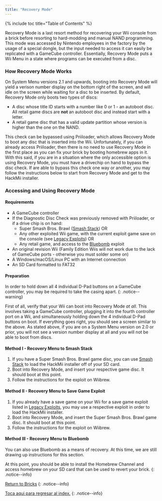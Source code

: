 ```yaml
---
title: "Recovery Mode"
---
```


{% include toc title="Table of Contents" %}

Recovery Mode is a last resort method for recovering your Wii console from a brick before resorting to hard-modding and manual NAND programming. This mode was accessed by Nintendo employees in the factory by the usage of a special dongle, but the input needed to access it can easily be replicated with a GameCube controller. Essentially, Recovery Mode puts a Wii Menu in a state where programs can be executed from a disc.

### How Recovery Mode Works

On System Menu versions 2.1 and upwards, booting into Recovery Mode will yield a verison number display on the bottom right of the screen, and will idle on the screen while waiting for a disc to be inserted. By default, Recovery Mode only boots two types of discs:

+ A disc whose title ID starts with a number like 0 or 1 - an autoboot disc. All retail game discs are **not** an autoboot disc and instead start with a letter.
+ A retail game disc that has a valid update partition whose version is higher than the one on the NAND.

This check can be bypassed using Priiloader, which allows Recovery Mode to boot any disc that is inserted into the Wii. Unfortunately, if you can already access Priiloader, then there is no need to use Recovery Mode in the first place as you can fix your brick by booting homebrew apps in it. With this said, if you are in a situation where the only accessible option is using Recovery Mode, you must have a drivechip on hand to bypass the disc check. If are able to bypass this check one way or another, you may follow the instructions below to start from Recovery Mode and get to the HackMii installer.

### Accessing and Using Recovery Mode

#### Requirements

+ A GameCube controller
+ If the Diagnostic Disc Check was previously removed with Priiloader, or if a drive chip is on hand:
    + Super Smash Bros. Brawl ([Smash Stack](legacy-exploits#smash-stack)) OR
    + Any other exploited Wii game, with the current exploit game save on the console (see [Legacy Exploits](legacy-exploits)) OR
    + Any retail game, and access to the [Bluebomb](bluebomb) exploit
+ An original revision Wii (Family Edition Wiis will not work due to the lack of GameCube ports - otherwise you must solder some on)
+ A Windows/macOS/Linux PC with an Internet connection
+ An SD Card formatted to FAT32

#### Preparation

In order to hold down all 4 individual D-Pad buttons on a GameCube controller, you may be required to take the casing apart.
{: .notice--warning}

First of all, verify that your Wii can boot into Recovery Mode *at all*. This involves taking a GameCube controller, plugging it into the fourth controller port on a Wii, and simultaneously holding down the 4 individual D-Pad buttons on boot. If everything goes right, you should see a screen similar to the above. As stated above, if you are on a System Menu version on 2.0 or prior, you will not see a version number display at all and you will not be able to boot from discs.

#### Method I - Recovery Menu to Smash Stack

1. If you have a Super Smash Bros. Brawl game disc, you can use [Smash Stack](legacy-exploits#smash-stack) to load the HackMii installer off of your SD card.
1. Boot into Recovery Mode, and insert your respective game disc. It should boot at this point.
1. Follow the instructions for the exploit on Wiibrew.

#### Method II - Recovery Menu to Save Game Exploit

1. If you already have a save game on your Wii for a save game exploit listed in [Legacy Exploits](legacy-exploits), you may use a respective exploit in order to load the HackMii installer.
1. Boot into Recovery Mode, and insert the Super Smash Bros. Brawl game disc. It should boot at this point.
1. Follow the instructions for the exploit on Wiibrew.

#### Method III - Recovery Menu to Bluebomb

You can also use Bluebomb as a means of recovery. At this time, we are still drawing up instructions for this section.

At this point, you should be able to install the Homebrew Channel and access homebrew on your SD card that can be used to revert your brick.
{: .notice--info}

[Return to Bricks](bricks)
{: .notice--info}

[Toca aqui para regresar al index.](site-navigation)
{: .notice--info}
